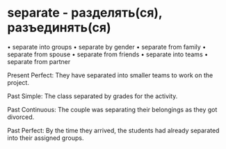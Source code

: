 # separate - разделять(ся), разъединять(ся)

• separate into groups
• separate by gender
• separate from family
• separate from spouse
• separate from friends
• separate into teams
• separate from partner

Present Perfect:
They have separated into smaller teams to work on the project.

Past Simple:
The class separated by grades for the activity.

Past Continuous: 
The couple was separating their belongings as they got divorced.

Past Perfect:
By the time they arrived, the students had already separated into their assigned groups.